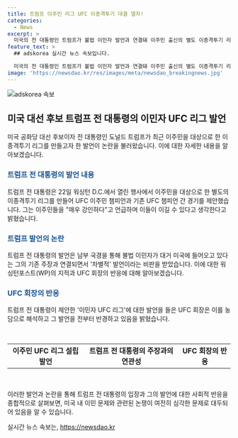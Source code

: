 ```yaml
---
title: 트럼프 이주민 리그 UFC 이종격투기 대결 열자!
categories:
  - News
excerpt: >
  미국의 전 대통령인 트럼프가 불법 이민자 발언과 연결돼 이주민 출신의 별도 이종격투기 리그를 만들 계획을 언급해 논란이 일고 있다. 이 발언은 이전에 제기한 불법 이민자에 대한 주장과 연결돼 차별적이라는 비난을 받았으며, 이에 대한 논란이 확산되고 있다. 발언을 들은 UFC 회장은 이를 농담이라고 해명했지만, 트럼프의 이민자에 대한 발언은 논란의 중심에 놓여 있다. (150자)
feature_text: >
  ## adskorea 실시간 뉴스 속보입니다.

  미국의 전 대통령인 트럼프가 불법 이민자 발언과 연결돼 이주민 출신의 별도 이종격투기 리그를 만들 계획을 언급해 논란이 일고 있다. 이 발언은 이전에 제기한 불법 이민자에 대한 주장과 연결돼 차별적이라는 비난을 받았으며, 이에 대한 논란이 확산되고 있다. 발언을 들은 UFC 회장은 이를 농담이라고 해명했지만, 트럼프의 이민자에 대한 발언은 논란의 중심에 놓여 있다. (150자)
image: 'https://newsdao.kr/res/images/meta/newsdao_breakingnews.jpg'
---
```


<p><img src="https://newsdao.kr/res/images/meta/newsdao_breakingnews.jpg" alt="adskorea 속보" /></p>

<h2 data-ke-size="size26">미국 대선 후보 트럼프 전 대통령의 이민자 UFC 리그 발언</h2>

<p data-ke-size="size16">미국 공화당 대선 후보이자 전 대통령인 도널드 트럼프가 최근 이주민을 대상으로 한 이종격투기 리그를 만들고자 한 발언이 논란을 불러왔습니다. 이에 대한 자세한 내용을 알아보겠습니다.</p>

<h3><b><span style="color: #1a5490;">트럼프 전 대통령의 발언 내용</span></b></h3>

<p data-ke-size="size16">트럼프 전 대통령은 22일 워싱턴 D.C.에서 열린 행사에서 이주민을 대상으로 한 별도의 이종격투기 리그를 만들어 UFC 이주민 챔피언과 기존 UFC 챔피언 간 경기를 제안했습니다. 그는 이주민들을 "매우 강인하다"고 언급하며 이들이 이길 수 있다고 생각한다고 밝혔습니다.</p>

<h3><b><span style="color: #1a5490;">트럼프 발언의 논란</span></b></h3>

<p data-ke-size="size16">트럼프 전 대통령의 발언은 남부 국경을 통해 불법 이민자가 대거 미국에 들어오고 있다는 그의 기존 주장과 연결되면서 '차별적' 발언이라는 비판을 받았습니다. 이에 대한 워싱턴포스트(WP)의 지적과 UFC 회장의 반응에 대해 알아보겠습니다.</p>

<h3><b><span style="color: #1a5490;">UFC 회장의 반응</span></b></h3>

<p data-ke-size="size16">트럼프 전 대통령이 제안한 '이민자 UFC 리그'에 대한 발언을 들은 UFC 회장은 이를 농담으로 해석하고 그 발언을 전부터 반경하고 있음을 밝혔습니다.</p>

<p data-ke-size="size16">&nbsp;</p>

<table>
  <tbody>
    <tr>
      <td style="text-align: center; height: 17px;"><b>이주민 UFC 리그 설립 발언</b></td>
      <td style="text-align: center; height: 17px;"><b>트럼프 전 대통령의 주장과의 연관성</b></td>
      <td style="text-align: center; height: 17px;"><b>UFC 회장의 반응</b></td>
    </tr>
  </tbody>
</table>

<p data-ke-size="size16">&nbsp;</p>

<p data-ke-size="size16">이러한 발언과 논란을 통해 트럼프 전 대통령의 입장과 그의 발언에 대한 사회적 반응을 종합적으로 살펴보면, 미국 내 이민 문제와 관련된 논쟁이 여전히 심각한 문제로 대두되어 있음을 알 수 있습니다.</p>
실시간 뉴스 속보는, <a href="https://newsdao.kr" rel="dofollow">https://newsdao.kr</a>


